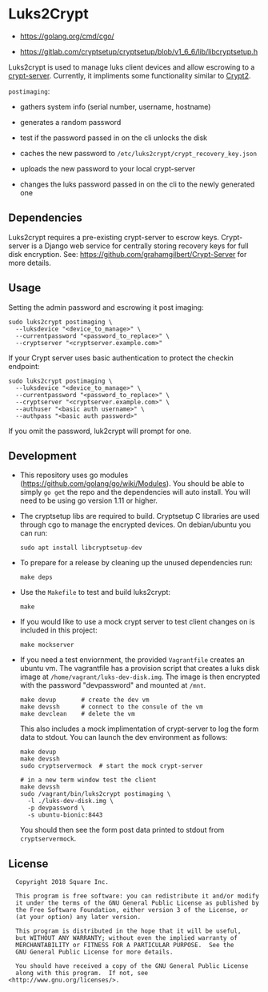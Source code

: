 Luks2Crypt
==========

- https://golang.org/cmd/cgo/

- https://gitlab.com/cryptsetup/cryptsetup/blob/v1_6_6/lib/libcryptsetup.h

Luks2crypt is used to manage luks client devices and allow escrowing to a
[crypt-server](https://github.com/grahamgilbert/Crypt-Server). Currently, it
impliments some functionality similar to [Crypt2](https://github.com/grahamgilbert/crypt2).

`postimaging`:

- gathers system info (serial number, username, hostname)

- generates a random password

- test if the password passed in on the cli unlocks the disk

- caches the new password to `/etc/luks2crypt/crypt_recovery_key.json`

- uploads the new password to your local crypt-server

- changes the luks password passed in on the cli to the newly generated one

Dependencies
------------

Luks2crypt requires a pre-existing crypt-server to escrow keys. Crypt-server is
a Django web service for centrally storing recovery keys for full disk
encryption. See: https://github.com/grahamgilbert/Crypt-Server for more details.

Usage
-----

Setting the admin password and escrowing it post imaging:

    sudo luks2crypt postimaging \
      --luksdevice "<device_to_manage>" \
      --currentpassword "<password_to_replace>" \
      --cryptserver "<cryptserver.example.com>"

If your Crypt server uses basic authentication to protect the checkin endpoint:

    sudo luks2crypt postimaging \
      --luksdevice "<device_to_manage>" \
      --currentpassword "<password_to_replace>" \
      --cryptserver "<cryptserver.example.com>" \
	  --authuser "<basic auth username>" \
	  --authpass "<basic auth password>"

If you omit the password, luk2crypt will prompt for one.

Development
-----------

- This repository uses go modules (https://github.com/golang/go/wiki/Modules).
You should be able to simply `go get` the repo and the dependencies will
auto install. You will need to be using go version 1.11 or higher.

- The cryptsetup libs are required to build. Cryptsetup C libraries are used
through cgo to manage the encrypted devices. On debian/ubuntu you can run:

      sudo apt install libcryptsetup-dev

- To prepare for a release by cleaning up the unused dependencies run:

      make deps

- Use the `Makefile` to test and build luks2crypt:

      make

- If you would like to use a mock crypt server to test client changes on is
  included in this project:

      make mockserver

- If you need a test enviornment, the provided `Vagrantfile` creates an ubuntu
  vm. The vagrantfile has a provision script that creates a luks disk image at
  `/home/vagrant/luks-dev-disk.img`. The image is then encrypted with the password
  "devpassword" and mounted at `/mnt`.

      make devup       # create the dev vm
      make devssh      # connect to the consule of the vm
      make devclean    # delete the vm

  This also includes a mock implimentation of crypt-server to log the form
  data to stdout. You can launch the dev environment as follows:

      make devup
      make devssh
      sudo cryptservermock  # start the mock crypt-server
      
      # in a new term window test the client
      make devssh
      sudo /vagrant/bin/luks2crypt postimaging \
        -l ./luks-dev-disk.img \
        -p devpassword \
        -s ubuntu-bionic:8443

  You should then see the form post data printed to stdout from
  `cryptservermock`.

License
-------

      Copyright 2018 Square Inc.

      This program is free software: you can redistribute it and/or modify
      it under the terms of the GNU General Public License as published by
      the Free Software Foundation, either version 3 of the License, or
      (at your option) any later version.

      This program is distributed in the hope that it will be useful,
      but WITHOUT ANY WARRANTY; without even the implied warranty of
      MERCHANTABILITY or FITNESS FOR A PARTICULAR PURPOSE.  See the
      GNU General Public License for more details.

      You should have received a copy of the GNU General Public License
      along with this program.  If not, see <http://www.gnu.org/licenses/>.
